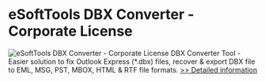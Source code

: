 # eSoftTools DBX Converter - Corporate License
![eSoftTools DBX Converter - Corporate License](https://mycommerce.akamaized.net/api/pimages/P300878070/BIG/300878070.GIF)
DBX Converter Tool - Easier solution to fix Outlook Express (*.dbx) files, recover & export DBX file to EML, MSG, PST, MBOX, HTML & RTF file formats.
[>> Detailed information](https://secure.shareit.com/shareit/product.html?productid=300878070&affiliateid=200057808)